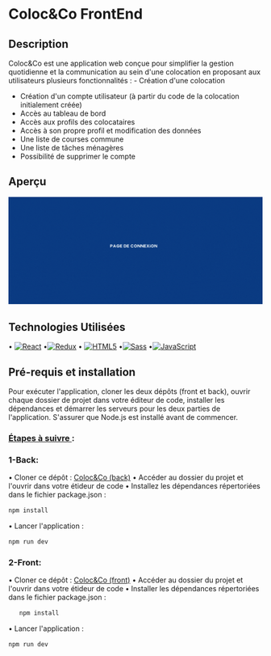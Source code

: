 # Coloc&Co FrontEnd

## Description

Coloc&Co est une application web conçue pour simplifier la gestion quotidienne et la communication au sein d'une colocation en proposant aux utilisateurs plusieurs fonctionnalités : - Création d'une colocation

- Création d'un compte utilisateur (à partir du code de la colocation initialement créée)
- Accès au tableau de bord
- Accès aux profils des colocataires
- Accès à son propre profil et modification des données
- Une liste de courses commune
- Une liste de tâches ménagères
- Possibilité de supprimer le compte

## Aperçu

![Description de l'image](public/gif-colocnco.gif)

## Technologies Utilisées

• [![React](https://img.shields.io/badge/-React-61DAFB?&logo=React&logoColor=000000)](https://reactjs.org/)
•[![Redux](https://img.shields.io/badge/-Redux-764ABC?&logo=Redux&logoColor=FFFFFF)](https://redux.js.org/)
• [![HTML5](https://img.shields.io/badge/-HTML5-000?&logo=HTML5&logoColor=E34F26)](https://www.w3.org/html/)
•[![Sass](https://img.shields.io/badge/-Sass-000?&logo=Sass&logoColor=CC6699)](https://sass-lang.com) •[![JavaScript](https://img.shields.io/badge/-JavaScript-000?&logo=JavaScript&logoColor=F7DF1E)](https://developer.mozilla.org/en-US/docs/Web/JavaScript)

## Pré-requis et installation

Pour exécuter l'application, cloner les deux dépôts (front et back), ouvrir chaque dossier de projet dans votre éditeur de code, installer les dépendances et démarrer les serveurs pour les deux parties de l'application. S'assurer que Node.js est installé avant de commencer.

### <u>Étapes à suivre </u> :

### 1-Back:

• Cloner ce dépôt : [Coloc&Co (back)](https://github.com/NachidaOUASTI/coloc_n_co_back_end)
• Accéder au dossier du projet et l'ouvrir dans votre étideur de code
• Installez les dépendances répertoriées dans le fichier package.json :

```bash
npm install
```

• Lancer l'application :

```bash
npm run dev
```

### 2-Front:

• Cloner ce dépôt : [Coloc&Co (front)](https://github.com/NachidaOUASTI/coloc_n_co_front_end)
• Accéder au dossier du projet et l'ouvrir dans votre étideur de code
• Installer les dépendances répertoriées dans le fichier package.json :

```bash
   npm install
```

• Lancer l'application :

```bash
npm run dev
```
